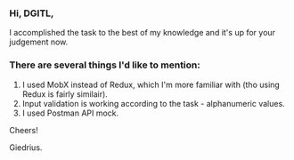 ### Hi, DGITL,
I accomplished the task to the best of my knowledge and it's up for your judgement now.
### There are several things I'd like to mention:
1. I used MobX instead of Redux, which I'm more familiar with (tho using Redux is fairly similair).
2. Input validation is working according to the task - alphanumeric values.
3. I used Postman API mock.


Cheers!

Giedrius.

